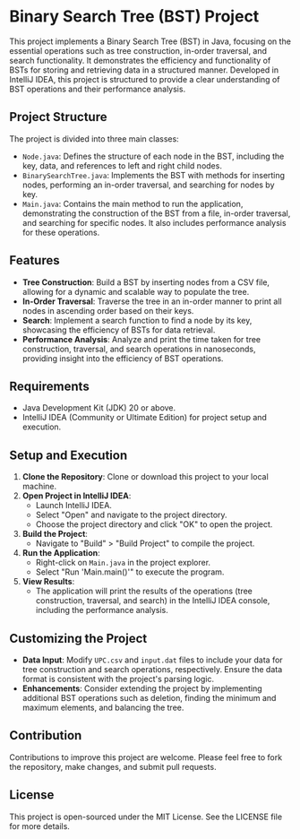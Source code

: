 # Binary Search Tree (BST) Project

This project implements a Binary Search Tree (BST) in Java, focusing on the essential operations such as tree construction, in-order traversal, and search functionality. It demonstrates the efficiency and functionality of BSTs for storing and retrieving data in a structured manner. Developed in IntelliJ IDEA, this project is structured to provide a clear understanding of BST operations and their performance analysis.

## Project Structure

The project is divided into three main classes:

- `Node.java`: Defines the structure of each node in the BST, including the key, data, and references to left and right child nodes.
- `BinarySearchTree.java`: Implements the BST with methods for inserting nodes, performing an in-order traversal, and searching for nodes by key.
- `Main.java`: Contains the main method to run the application, demonstrating the construction of the BST from a file, in-order traversal, and searching for specific nodes. It also includes performance analysis for these operations.

## Features

- **Tree Construction**: Build a BST by inserting nodes from a CSV file, allowing for a dynamic and scalable way to populate the tree.
- **In-Order Traversal**: Traverse the tree in an in-order manner to print all nodes in ascending order based on their keys.
- **Search**: Implement a search function to find a node by its key, showcasing the efficiency of BSTs for data retrieval.
- **Performance Analysis**: Analyze and print the time taken for tree construction, traversal, and search operations in nanoseconds, providing insight into the efficiency of BST operations.

## Requirements

- Java Development Kit (JDK) 20 or above.
- IntelliJ IDEA (Community or Ultimate Edition) for project setup and execution.

## Setup and Execution

1. **Clone the Repository**: Clone or download this project to your local machine.
2. **Open Project in IntelliJ IDEA**:
   - Launch IntelliJ IDEA.
   - Select "Open" and navigate to the project directory.
   - Choose the project directory and click "OK" to open the project.
3. **Build the Project**:
   - Navigate to "Build" > "Build Project" to compile the project.
4. **Run the Application**:
   - Right-click on `Main.java` in the project explorer.
   - Select "Run 'Main.main()'" to execute the program.
5. **View Results**:
   - The application will print the results of the operations (tree construction, traversal, and search) in the IntelliJ IDEA console, including the performance analysis.

## Customizing the Project

- **Data Input**: Modify `UPC.csv` and `input.dat` files to include your data for tree construction and search operations, respectively. Ensure the data format is consistent with the project's parsing logic.
- **Enhancements**: Consider extending the project by implementing additional BST operations such as deletion, finding the minimum and maximum elements, and balancing the tree.

## Contribution

Contributions to improve this project are welcome. Please feel free to fork the repository, make changes, and submit pull requests.

## License

This project is open-sourced under the MIT License. See the LICENSE file for more details.
